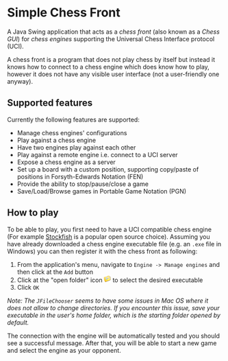 # Simple Chess Front
A Java Swing application that acts as a *chess front* (also known as a *Chess GUI*) for *chess engines* supporting the Universal Chess Interface protocol (UCI).

A chess front is a program that does not play chess by itself but instead it knows how to connect to a chess engine
 which does know how to play, however it does not have any visible user interface (not a user-friendly one anyway).

## Supported features
Currently the following features are supported:
* Manage chess engines' configurations
* Play against a chess engine
* Have two engines play against each other
* Play against a remote engine i.e. connect to a UCI server
* Expose a chess engine as a server
* Set up a board with a custom position, supporting copy/paste of positions in Forsyth-Edwards Notation (FEN)
* Provide the ability to stop/pause/close a game
* Save/Load/Browse games in Portable Game Notation (PGN)

## How to play
To be able to play, you first need to have a UCI compatible chess engine (For example [Stockfish](https://stockfishchess.org/download/)
is a popular open source choice). Assuming you have already downloaded a chess engine executable file (e.g. an `.exe` file in Windows)
you can then register it with the chess front as following:

1. From the application's menu, navigate to `Engine -> Manage engines` and then click at the `Add` button
2. Click at the "open folder" icon ![Open folder icon](./src/main/resources/open.png) to
select the desired executable
3. Click `OK`

*Note: The `JFileChooser` seems to have some issues in Mac OS where it does not allow to change directories. If you encounter this issue, save
your executable in the user's home folder, which is the starting folder opened by default.*

The connection with the engine will be automatically tested and you should see a successful message. After that,
you will be able to start a new game and select the engine as your opponent.

